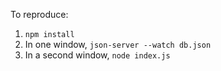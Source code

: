 To reproduce:

1. `npm install`
2. In one window, `json-server --watch db.json`
3. In a second window, `node index.js`
